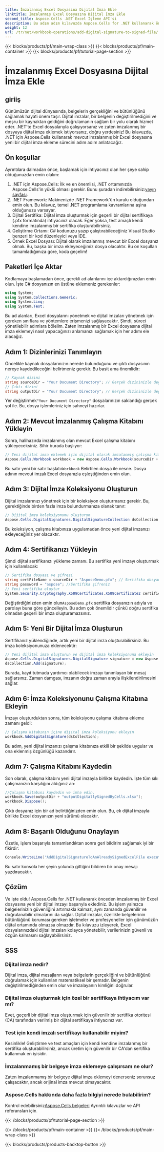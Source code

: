 ```yaml
---
title: İmzalanmış Excel Dosyasına Dijital İmza Ekle
linktitle: İmzalanmış Excel Dosyasına Dijital İmza Ekle
second_title: Aspose.Cells .NET Excel İşleme API'si
description: Bu adım adım kılavuzda Aspose.Cells for .NET kullanarak önceden imzalanmış bir Excel dosyasına dijital imza eklemeyi öğrenin. Belgelerinizi güvence altına alın.
weight: 12
url: /tr/net/workbook-operations/add-digital-signature-to-signed-file/
---
```


{{< blocks/products/pf/main-wrap-class >}}
{{< blocks/products/pf/main-container >}}
{{< blocks/products/pf/tutorial-page-section >}}

# İmzalanmış Excel Dosyasına Dijital İmza Ekle

## giriiş
Günümüzün dijital dünyasında, belgelerin gerçekliğini ve bütünlüğünü sağlamak hayati önem taşır. Dijital imzalar, bir belgenin değiştirilmediğini ve meşru bir kaynaktan geldiğini doğrulamanın sağlam bir yolu olarak hizmet eder. .NET'te Excel dosyalarıyla çalışıyorsanız ve zaten imzalanmış bir dosyaya dijital imza eklemek istiyorsanız, doğru yerdesiniz! Bu kılavuzda, .NET için Aspose.Cells kullanarak mevcut imzalanmış bir Excel dosyasına yeni bir dijital imza ekleme sürecini adım adım anlatacağız. 
## Ön koşullar
Ayrıntılara dalmadan önce, başlamak için ihtiyacınız olan her şeye sahip olduğunuzdan emin olalım:
1.  .NET için Aspose.Cells: İlk ve en önemlisi, .NET ortamınızda Aspose.Cells'in yüklü olması gerekir. Bunu şuradan indirebilirsiniz:[yayın sayfası](https://releases.aspose.com/cells/net/).
2. .NET Framework: Makinenizde .NET Framework'ün kurulu olduğundan emin olun. Bu kılavuz, temel .NET programlama kavramlarına aşina olduğunuzu varsayar.
3. Dijital Sertifika: Dijital imza oluşturmak için geçerli bir dijital sertifikaya (.pfx formatında) ihtiyacınız olacak. Eğer yoksa, test amaçlı kendi kendine imzalanmış bir sertifika oluşturabilirsiniz.
4. Geliştirme Ortamı: C# kodunuzu yazıp çalıştırabileceğiniz Visual Studio benzeri bir kod düzenleyici veya IDE.
5. Örnek Excel Dosyası: Dijital olarak imzalanmış mevcut bir Excel dosyanız olmalı. Bu, başka bir imza ekleyeceğimiz dosya olacaktır.
Bu ön koşulları tamamladığımıza göre, koda geçelim!
## Paketleri İçe Aktar
Kodlamaya başlamadan önce, gerekli ad alanlarını içe aktardığınızdan emin olun. İşte C# dosyanızın en üstüne eklemeniz gerekenler:
```csharp
using System;
using System.Collections.Generic;
using System.Linq;
using System.Text;
```
Bu ad alanları, Excel dosyalarını yönetmek ve dijital imzaları yönetmek için gereken sınıflara ve yöntemlere erişmenizi sağlayacaktır.
Şimdi, süreci yönetilebilir adımlara bölelim. Zaten imzalanmış bir Excel dosyasına dijital imza eklemeyi nasıl yapacağınızı anlamanızı sağlamak için her adımı ele alacağız.
## Adım 1: Dizinlerinizi Tanımlayın
Öncelikle kaynak dosyalarınızın nerede bulunduğunu ve çıktı dosyasının nereye kaydedileceğini belirtmeniz gerekir. Bu basit ama önemlidir:
```csharp
// Kaynak dizini
string sourceDir = "Your Document Directory"; // Gerçek dizininizle değiştirin
// Çıktı dizini
string outputDir = "Your Document Directory"; // Gerçek dizininizle değiştirin
```
 Yer değiştirmek`"Your Document Directory"` dosyalarınızın saklandığı gerçek yol ile. Bu, dosya işlemleriniz için sahneyi hazırlar.
## Adım 2: Mevcut İmzalanmış Çalışma Kitabını Yükleyin
Sonra, halihazırda imzalanmış olan mevcut Excel çalışma kitabını yükleyeceksiniz. Sihir burada başlıyor:
```csharp
// Yeni dijital imza eklemek için dijital olarak imzalanmış çalışma kitabını yükleyin
Aspose.Cells.Workbook workbook = new Aspose.Cells.Workbook(sourceDir + "sampleDigitallySignedByCells.xlsx");
```
 Bu satır yeni bir satır başlatır`Workbook` Belirtilen dosya ile nesne. Dosya adının mevcut imzalı Excel dosyanızla eşleştiğinden emin olun.
## Adım 3: Dijital İmza Koleksiyonu Oluşturun
Dijital imzalarınızı yönetmek için bir koleksiyon oluşturmanız gerekir. Bu, gerektiğinde birden fazla imza bulundurmanıza olanak tanır:
```csharp
// Dijital imza koleksiyonunu oluşturun
Aspose.Cells.DigitalSignatures.DigitalSignatureCollection dsCollection = new Aspose.Cells.DigitalSignatures.DigitalSignatureCollection();
```
Bu koleksiyon, çalışma kitabınıza uygulamadan önce yeni dijital imzanızı ekleyeceğiniz yer olacaktır.
## Adım 4: Sertifikanızı Yükleyin
Şimdi dijital sertifikanızı yükleme zamanı. Bu sertifika yeni imzayı oluşturmak için kullanılacak:
```csharp
// Sertifika dosyası ve şifresi
string certFileName = sourceDir + "AsposeDemo.pfx"; // Sertifika dosyanız
string password = "aspose"; //Sertifika şifreniz
// Yeni sertifika oluştur
System.Security.Cryptography.X509Certificates.X509Certificate2 certificate = new System.Security.Cryptography.X509Certificates.X509Certificate2(certFileName, password);
```
 Değiştirdiğinizden emin olun`AsposeDemo.pfx` sertifika dosyanızın adıyla ve parolayı buna göre güncelleyin. Bu adım çok önemlidir çünkü doğru sertifika olmadan geçerli bir imza oluşturamazsınız.
## Adım 5: Yeni Bir Dijital İmza Oluşturun
Sertifikanız yüklendiğinde, artık yeni bir dijital imza oluşturabilirsiniz. Bu imza koleksiyonunuza eklenecektir:
```csharp
// Yeni dijital imza oluşturun ve dijital imza koleksiyonuna ekleyin
Aspose.Cells.DigitalSignatures.DigitalSignature signature = new Aspose.Cells.DigitalSignatures.DigitalSignature(certificate, "Aspose.Cells added new digital signature in existing digitally signed workbook.", DateTime.Now);
dsCollection.Add(signature);
```
Burada, kayıt tutmada yardımcı olabilecek imzayı tanımlayan bir mesaj sağlarsınız. Zaman damgası, imzanın doğru zaman anıyla ilişkilendirilmesini sağlar.
## Adım 6: İmza Koleksiyonunu Çalışma Kitabına Ekleyin
İmzayı oluşturduktan sonra, tüm koleksiyonu çalışma kitabına ekleme zamanı geldi:
```csharp
// Çalışma kitabının içine dijital imza koleksiyonu ekleyin
workbook.AddDigitalSignature(dsCollection);
```
Bu adım, yeni dijital imzanızı çalışma kitabınıza etkili bir şekilde uygular ve ona eklenmiş özgünlüğü kazandırır.
## Adım 7: Çalışma Kitabını Kaydedin
Son olarak, çalışma kitabını yeni dijital imzayla birlikte kaydedin. İşte tüm sıkı çalışmanızın karşılığını aldığınız an:
```csharp
//Çalışma kitabını kaydedin ve imha edin.
workbook.Save(outputDir + "outputDigitallySignedByCells.xlsx");
workbook.Dispose();
```
Çıktı dosyanız için bir ad belirttiğinizden emin olun. Bu, ek dijital imzayla birlikte Excel dosyanızın yeni sürümü olacaktır.
## Adım 8: Başarılı Olduğunu Onaylayın
Özetle, işlem başarıyla tamamlandıktan sonra geri bildirim sağlamak iyi bir fikirdir:
```csharp
Console.WriteLine("AddDigitalSignatureToAnAlreadySignedExcelFile executed successfully.\r\n");
```
Bu satır konsola her şeyin yolunda gittiğini bildiren bir onay mesajı yazdıracaktır.
## Çözüm
Ve işte oldu! Aspose.Cells for .NET kullanarak önceden imzalanmış bir Excel dosyasına yeni bir dijital imzayı başarıyla eklediniz. Bu işlem yalnızca belgelerinizin güvenliğini artırmakla kalmaz, aynı zamanda güvenilir ve doğrulanabilir olmalarını da sağlar. 
Dijital imzalar, özellikle belgelerinin bütünlüğünü koruması gereken işletmeler ve profesyoneller için günümüzün dijital ortamında olmazsa olmazdır. Bu kılavuzu izleyerek, Excel dosyalarınızdaki dijital imzaları kolayca yönetebilir, verilerinizin güvenli ve özgün kalmasını sağlayabilirsiniz.
## SSS
### Dijital imza nedir?
Dijital imza, dijital mesajların veya belgelerin gerçekliğini ve bütünlüğünü doğrulamak için kullanılan matematiksel bir şemadır. Belgenin değiştirilmediğinden emin olur ve imzalayanın kimliğini doğrular.
### Dijital imza oluşturmak için özel bir sertifikaya ihtiyacım var mı?
Evet, geçerli bir dijital imza oluşturmak için güvenilir bir sertifika otoritesi (CA) tarafından verilmiş bir dijital sertifikaya ihtiyacınız var.
### Test için kendi imzalı sertifikayı kullanabilir miyim?
Kesinlikle! Geliştirme ve test amaçları için kendi kendine imzalanmış bir sertifika oluşturabilirsiniz, ancak üretim için güvenilir bir CA'dan sertifika kullanmak en iyisidir.
### İmzalanmamış bir belgeye imza eklemeye çalışırsam ne olur?
Zaten imzalanmamış bir belgeye dijital imza eklemeyi denerseniz sorunsuz çalışacaktır, ancak orijinal imza mevcut olmayacaktır.
### Aspose.Cells hakkında daha fazla bilgiyi nerede bulabilirim?
 Kontrol edebilirsiniz[Aspose.Cells belgeleri](https://reference.aspose.com/cells/net/) Ayrıntılı kılavuzlar ve API referansları için.

{{< /blocks/products/pf/tutorial-page-section >}}

{{< /blocks/products/pf/main-container >}}
{{< /blocks/products/pf/main-wrap-class >}}

{{< blocks/products/products-backtop-button >}}
